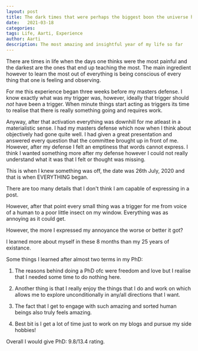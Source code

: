 ```yaml
---
layout: post
title: The dark times that were perhaps the biggest boon the universe has given me  
date:   2021-03-18
categories:
tags: Life, Aarti, Experience
author: Aarti
description: The most amazing and insightful year of my life so far
---
```


<!--more-->

There are times in life when the days one thinks were the most painful 
and the darkest are the ones that end up teaching the most. 
The main ingredient however to learn the most out of everything is being 
conscious of every thing that one is feeling and observing. 
 

For me this experience began three weeks before my masters defense. 
I know exactly what was my trigger was, however, ideally that trigger 
should *not* have been a trigger. 
When minute things start acting as triggers its time to realise that 
there is really something going and requires work. 

Anyway, after that activation everything was downhill for me atleast in a 
materialistic sense. 
I had my masters defense which now when I think about objectively had gone 
quite well. 
I had given a great presentation and answered every question that the committee
brought up in front of me. 
However, after my defense I felt an emptiness that words cannot express. 
I think I wanted something more after my defense however I could not really
understand what it was that I felt or thought was missing. 

This is when I knew something was off, the date was 26th July, 2020 and that is 
when EVERYTHING began. 

There are too many details that I don't think I am capable of expressing in a post. 

However, after that point every small thing was a trigger for me from voice of a human 
to a poor little insect on my window. 
Everything was as annoying as it could get. 

However, the more I expressed my annoyance the worse or better it got?

I learned more about myself in these 8 months than my 25 years of existance. 

Some things I learned after almost two terms in my PhD:
1. The reasons behind doing a PhD ofc were freedom and love but I realise that I needed
some time to do nothing here. 

2. Another thing is that I really enjoy the things that I do and work on which allows me 
to explore unconditionally in any/all directions that I want. 

3. The fact that I get to engage with such amazing and sorted human beings also truly feels
amazing. 

4. Best bit is I get a lot of time just to work on my blogs and pursue my side hobbies!

Overall I would give PhD: 9.8/13.4 rating. 




